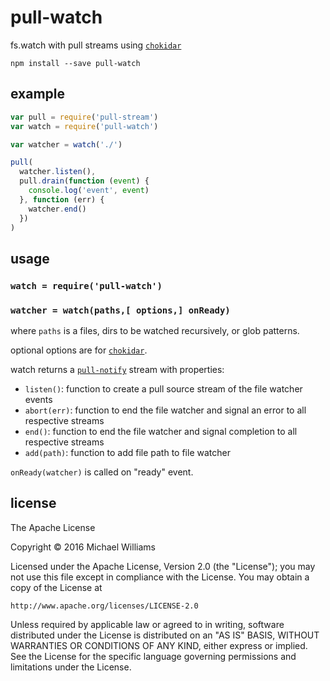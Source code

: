 # pull-watch

fs.watch with pull streams using [`chokidar`](https://github.com/paulmillr/chokidar)

```shell
npm install --save pull-watch
```

## example

```js
var pull = require('pull-stream')
var watch = require('pull-watch')

var watcher = watch('./')

pull(
  watcher.listen(),
  pull.drain(function (event) {
    console.log('event', event)
  }, function (err) {
    watcher.end()
  })
)
```

## usage

### `watch = require('pull-watch')`

### `watcher = watch(paths,[ options,] onReady)`

where `paths` is a files, dirs to be watched recursively, or glob patterns.

optional options are for [`chokidar`](https://github.com/paulmillr/chokidar#api).

watch returns a [`pull-notify`](https://github.com/pull-stream/pull-notify) stream with properties:

- `listen()`: function to create a pull source stream of the file watcher events
- `abort(err)`: function to end the file watcher and signal an error to all respective streams
- `end()`: function to end the file watcher and signal completion to all respective streams
- `add(path)`: function to add file path to file watcher

`onReady(watcher)` is called on "ready" event.

## license

The Apache License

Copyright &copy; 2016 Michael Williams

Licensed under the Apache License, Version 2.0 (the "License");
you may not use this file except in compliance with the License.
You may obtain a copy of the License at

    http://www.apache.org/licenses/LICENSE-2.0

Unless required by applicable law or agreed to in writing, software
distributed under the License is distributed on an "AS IS" BASIS,
WITHOUT WARRANTIES OR CONDITIONS OF ANY KIND, either express or implied.
See the License for the specific language governing permissions and
limitations under the License.
